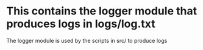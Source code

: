 # This contains the logger module that produces logs in logs/log.txt
The logger module is used by the scripts in src/ to produce logs
